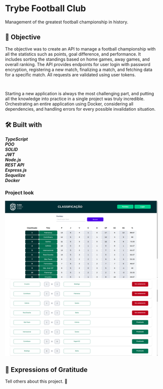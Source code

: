 <h1>Trybe Football Club</h1>
<p>Management of the greatest football championship in history.</p>

<h2>🚀 Objective</h2>
<p>The objective was to create an API to manage a football championship with all the statistics such as points, goal difference, and performance. It includes sorting the standings based on home games, away games, and overall ranking. The API provides endpoints for user login with password encryption, registering a new match, finalizing a match, and fetching data for a specific match. All requests are validated using user tokens.</p><br>
<p>Starting a new application is always the most challenging part, and putting all the knowledge into practice in a single project was truly incredible. Orchestrating an entire application using Docker, considering all dependencies, and handling errors for every possible invalidation situation.</p>

<h2>🛠️ Built with</h2>
<span><strong><em>TypeScript</em></strong></span><br>
<span><strong><em>POO</em></strong></span><br>
<span><strong><em>SOLID</em></strong></span><br>
<span><strong><em>JWT</em></strong></span><br>
<span><strong><em>Node.js</em></strong></span><br>
<span><strong><em>REST API</em></strong></span><br>
<span><strong><em>Express.js</em></strong></span><br>
<span><strong><em>Sequelize</em></strong></span><br>
<span><strong><em>Docker</em></strong></span><br>

<h3>Project look</h3>

<img alt="image-readme" src="./github/TFC-Classificacao.png" width=750px title="TFC-Classificacao"/>
<img alt="image-readme" src="./github/TFC-Jogos.png" width=750px title="TFC-Jogos"/>

<h2>🎁 Expressions of Gratitude</h2>
<p>Tell others about this project. 📢</p>
